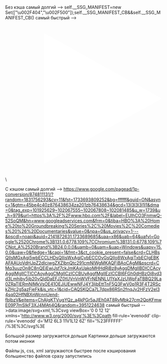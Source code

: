 Без кэша
самый долгий --> self.__SSG_MANIFEST=new Set(["\u002F404","\u002F500"]);self.__SSG_MANIFEST_CB&&self.__SSG_MANIFEST_CB()
самый быстрый --> <svg viewBox='0 0 12 12' xmlns='http://www.w3.org/2000/svg'><path fill-rule='evenodd' clip-rule='evenodd' d='M12 6L3 11V1L12 6Z' fill='#FFFFFF' /></svg>\

С кэшом
самый долгий --> https://www.google.com/pagead/1p-conversion/874811131/?random=1831756293&cv=11&fst=1733693809252&bg=ffffff&guid=ON&async=1&gtm=45be4c40z876438634za201zb76438634&gcd=13l3l3l3l1l1&dma=0&tag_exp=101925629~102067555~102067808~102081485&u_w=1739&u_h=979&url=https%3A%2F%2Fwww.hbo.com%2F&label=EUlhCO3FnmwQ-52SoQM&hn=www.googleadservices.com&frm=0&tiba=HBO%3A%20Home%20to%20Groundbreaking%20Series%2C%20Movies%2C%20Comedies%20%26%20Documentaries&value=0&npa=0&us_privacy=1---&pscdl=noapi&auid=2141872631.1733689685&uaa=x86&uab=64&uafvl=Google%2520Chrome%3B131.0.6778.109%7CChromium%3B131.0.6778.109%7CNot_A%2520Brand%3B24.0.0.0&uamb=0&uam=&uap=Windows&uapv=15.0.0&uaw=0&fledge=1&capi=1&fmt=3&ct_cookie_present=false&crd=CLHBsQIIsMGxAgi5wbECCLHDsQIIisWxAgjCybECCOvGsQIIo8WxAgjTxbECIgEBKAFAAUoVdHJpZ2dlciwgZXZlbnQtc291cmNlWgMKAQFiBAoCAgM&pscrd=CMq3uuzOn8C8nQEiEwjJsf7ckJmKAxUakoMHHdRjBz8yAggDMgIIBDICCAcyAggIMgIICTICCAoyAggCMgIICzICCBUyAggfMgIIEzICCBI6FGh0dHBzOi8vd3d3Lmhiby5jb20vQldDaEFJZ0tUVnVnWVFrNENNLU1YaXJzUWpFaTBBQ29La0ZRaTlERmNlMkVsOE41OEJiUEwwNFJ4Y3ljbEttTnF5Q3FwV0p1R3F4T2RSckZHc2g5azFjeFk&is_vtc=1&cid=CAQSKQCa7L7dpx86RSn2fnqJv2HFzV2el34sq02HfNBXnWcnnUend-fbIbzV&eitems=ChAIgKTVugYQz_a4kPGr5aJlEh0AT8RvMbk27cm2QpKFmwE09P7mSIkF3XJ4MAtj4Q&random=3951224638
самый быстрый -->data:image/svg+xml,%3Csvg viewBox='0 0 12 12' xmlns='http://www.w3.org/2000/svg'%3E%3Cpath fill-rule='evenodd' clip-rule='evenodd' d='M12 6L3 11V1L12 6Z' fill='%23FFFFFF' /%3E%3C/svg%3E



Большой размер загружается дольше
Картинки дольше загружаются
потом иконки


Файлы js, css, xml загружаются быстрее 
после кэширования большенство файлов сразу запустились 
